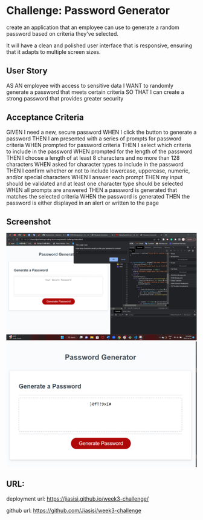 # Challenge: Password Generator

create an application that an employee can use to generate a random password based on criteria they've selected.

It will have a clean and polished user interface that is responsive, ensuring that it adapts to multiple screen sizes. 

## User Story
AS AN employee with access to sensitive data
I WANT to randomly generate a password that meets certain criteria
SO THAT I can create a strong password that provides greater security

## Acceptance Criteria
GIVEN I need a new, secure password
WHEN I click the button to generate a password
THEN I am presented with a series of prompts for password criteria
WHEN prompted for password criteria
THEN I select which criteria to include in the password
WHEN prompted for the length of the password
THEN I choose a length of at least 8 characters and no more than 128 characters
WHEN asked for character types to include in the password
THEN I confirm whether or not to include lowercase, uppercase, numeric, and/or special characters
WHEN I answer each prompt
THEN my input should be validated and at least one character type should be selected
WHEN all prompts are answered
THEN a password is generated that matches the selected criteria
WHEN the password is generated
THEN the password is either displayed in an alert or written to the page

## Screenshot
![](./images/screenshot-1.png)
![](./images/screenshot-2.png)

## URL:
deployment url:
 https://jiasisi.github.io/week3-challenge/

 github url:
 https://github.com/Jiasisi/week3-challenge
